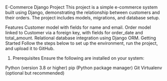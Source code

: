 E-Commerce Django Project
This project is a simple e-commerce system built using Django, demonstrating the relationship between customers and their orders. The project includes models, migrations, and database setup.

Features
Customer model with fields for name and email.
Order model linked to Customer via a foreign key, with fields for order_date and total_amount.
Relational database integration using Django ORM.
Getting Started
Follow the steps below to set up the environment, run the project, and upload it to GitHub.

1. Prerequisites
Ensure the following are installed on your system:

Python (version 3.8 or higher)
pip (Python package manager)
Git
Virtualenv (optional but recommended)
